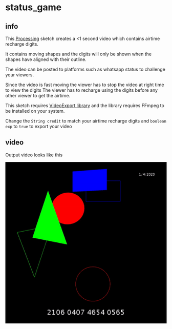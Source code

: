 # status_game

## info

This [Processing](https://processing.org/) sketch creates a <1 second video which contains airtime recharge digits.

It contains moving shapes and the digits will only be shown when the shapes have aligned with their outline.

The video can be posted to platforms such as whatsapp status to challenge your viewers.

Since the video is fast moving the viewer has to stop the video at right time to view the digits
The viewer has to recharge using the digits before any other viewer to get the airtime.

This sketch requires [VideoExport library](https://github.com/hamoid/video_export_processing) and the library requires FFmpeg to be installed on your system.

Change the `String credit` to match your airtime recharge digits and `boolean exp` to `true` to export your video

## video

Output video looks like this

![](export_gif.gif)
